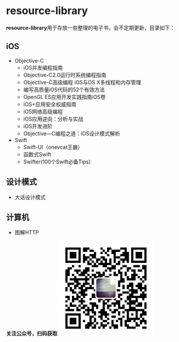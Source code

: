 # resource-library
**resource-library**用于存放一些整理的电子书，会不定期更新，目录如下：
## iOS
- Objective-C
  - iOS并发编程指南
  - Objective-C2.0运行时系统编程指南
  - Objective-C高级编程 iOS与OS X多线程和内存管理
  - 编写高质量iOS代码的52个有效方法
  - OpenGL ES应用开发实践指南iOS卷
  - iOS+应用安全权威指南
  - iOS网络高级编程
  - iOS应用逆向：分析与实战
  - iOS开发进阶
  - Objective—C编程之道：iOS设计模式解析
- Swift
  - Swift-UI（onevcat王巍）
  - 函数式Swift
  - Swifter(100个Swift必备Tips)
## 设计模式
  - 大话设计模式
## 计算机
  - 图解HTTP

**关注公众号，扫码获取**
![](./images/qrcode.jpg)
